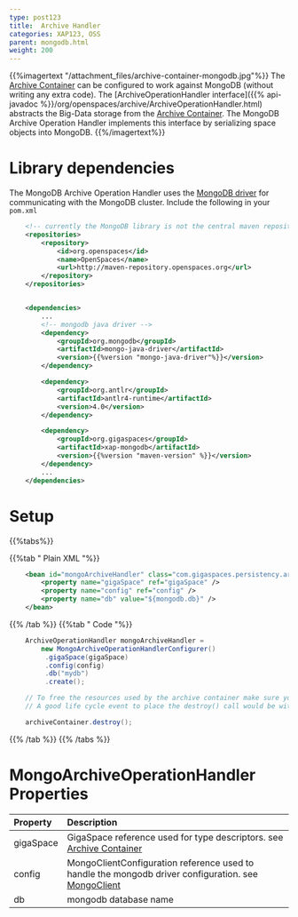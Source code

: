 ```yaml
---
type: post123
title:  Archive Handler
categories: XAP123, OSS
parent: mongodb.html
weight: 200
---
```



{{%imagertext "/attachment_files/archive-container-mongodb.jpg"%}}
The [Archive Container](./archive-container.html) can be configured to work against MongoDB (without writing any extra code). The [ArchiveOperationHandler interface]({{% api-javadoc %}}/org/openspaces/archive/ArchiveOperationHandler.html) abstracts the Big-Data storage from the [Archive Container](./archive-container.html). The MongoDB Archive Operation Handler implements this interface by serializing space objects into MongoDB.
{{%/imagertext%}}



# Library dependencies

The MongoDB Archive Operation Handler uses the [MongoDB driver](http://docs.mongodb.org/ecosystem/drivers/java/) for communicating with the MongoDB cluster.
Include the following in your `pom.xml`



```xml
	<!-- currently the MongoDB library is not the central maven repository --> 
	<repositories>
		<repository>
			<id>org.openspaces</id>
			<name>OpenSpaces</name>
			<url>http://maven-repository.openspaces.org</url>
		</repository>
	</repositories>


	<dependencies>
		...
		<!-- mongodb java driver -->
		<dependency>
			<groupId>org.mongodb</groupId>
			<artifactId>mongo-java-driver</artifactId>
			<version>{{%version "mongo-java-driver"%}}</version>
		</dependency>

		<dependency> 
			<groupId>org.antlr</groupId> 
			<artifactId>antlr4-runtime</artifactId> 
			<version>4.0</version> 
		</dependency> 

		<dependency>
    		<groupId>org.gigaspaces</groupId>
	    	<artifactId>xap-mongodb</artifactId>
    		<version>{{%version "maven-version" %}}</version>
		</dependency>
		...
	</dependencies>
```



# Setup

{{%tabs%}}


{{%tab "  Plain XML "%}}


```xml
	<bean id="mongoArchiveHandler" class="com.gigaspaces.persistency.archive.MongoArchiveOperationHandler">
		<property name="gigaSpace" ref="gigaSpace" />
		<property name="config" ref="config" />
		<property name="db" value="${mongodb.db}" />
	</bean>
```

{{% /tab %}}
{{%tab "  Code "%}}


```java
	ArchiveOperationHandler mongoArchiveHandler =
		new MongoArchiveOperationHandlerConfigurer()
		 .gigaSpace(gigaSpace)
		 .config(config)
		 .db("mydb")
		 .create();

	// To free the resources used by the archive container make sure you close it properly.
	// A good life cycle event to place the destroy() call would be within the @PreDestroy or 	DisposableBean#destroy() method.

	archiveContainer.destroy();
```

{{% /tab %}}
{{% /tabs %}}

# MongoArchiveOperationHandler Properties


|Property|Description|
|:-------|:----------|
|gigaSpace| GigaSpace reference used for type descriptors. see [Archive Container](./archive-container.html#Configuration)|
|config | MongoClientConfiguration reference used to handle the mongodb driver configuration. see [MongoClient](http://api.mongodb.org/java/2.11.2/com/mongodb/MongoClient.html)|
|db | mongodb database name|


